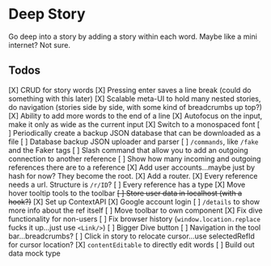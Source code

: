 # Deep Story

Go deep into a story by adding a story within each word. Maybe like a mini internet? Not sure.

## Todos

[X] CRUD for story words
[X] Pressing enter saves a line break (could do something with this later)
[X] Scalable meta-UI to hold many nested stories, do navigation (stories side by side, with some kind of breadcrumbs up top?)
[X] Ability to add more words to the end of a line
[X] Autofocus on the input, make it only as wide as the current input
[X] Switch to a monospaced font
[ ] Periodically create a backup JSON database that can be downloaded as a file
[ ] Database backup JSON uploader and parser
[ ] `/commands`, like `/fake` and the Faker tags
[ ] Slash command that allow you to add an outgoing connection to another reference
[ ] Show how many incoming and outgoing references there are to a reference
[X] Add user accounts...maybe just by hash for now? They become the root.
[X] Add a router.
[X] Every reference needs a url. Structure is `/r/ID`?
[ ] Every reference has a type
[X] Move hover tooltip tools to the toolbar
~~[ ] Store user data in localhost (with a hook?)~~
[X] Set up ContextAPI
[X] Google account login
[ ] `/details` to show more info about the ref itself
[ ] Move toolbar to own component
[X] Fix dive functionality for non-users
[ ] Fix browser history (`window.location.replace` fucks it up...just use `<Link/>`)
[ ] Bigger Dive button
[ ] Navigation in the tool bar...breadcrumbs?
[ ] Click in story to relocate cursor...use selectedRefId for cursor location?
[X] `contentEditable` to directly edit words
[ ] Build out data mock type
